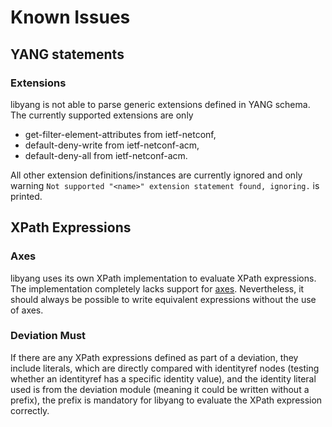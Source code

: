 # Known Issues

## YANG statements

### Extensions

libyang is not able to parse generic extensions defined in YANG schema. The currently supported
extensions are only
 * get-filter-element-attributes from ietf-netconf,
 * default-deny-write from ietf-netconf-acm,
 * default-deny-all from ietf-netconf-acm.

All other extension definitions/instances are currently ignored and only warning
`Not supported "<name>" extension statement found, ignoring.` is printed.

## XPath Expressions

### Axes

libyang uses its own XPath implementation to evaluate XPath expressions. The implementation
completely lacks support for [axes](https://www.w3.org/TR/1999/REC-xpath-19991116/#axes).
Nevertheless, it should always be possible to write equivalent expressions without
the use of axes.

### Deviation Must

If there are any XPath expressions defined as part of a deviation, they include literals,
which are directly compared with identityref nodes (testing whether an identityref has a
specific identity value), and the identity literal used is from the deviation module
(meaning it could be written without a prefix), the prefix is mandatory for libyang
to evaluate the XPath expression correctly.
